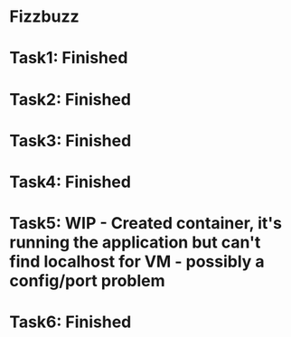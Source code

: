 # Fizzbuzz

# Task1: Finished
# Task2: Finished
# Task3: Finished
# Task4: Finished
# Task5: WIP - Created container, it's running the application but can't find localhost for VM - possibly a config/port problem
# Task6: Finished
